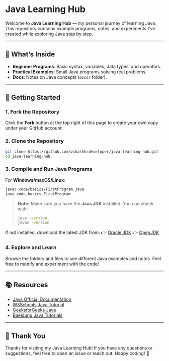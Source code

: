 # Java Learning Hub

Welcome to **Java Learning Hub** — my personal journey of learning Java.
This repository contains example programs, notes, and experiments I’ve created while exploring Java step by step.

---

## 📌 What’s Inside

* **Beginner Programs**: Basic syntax, variables, data types, and operators.
* **Practical Examples**: Small Java programs solving real problems.
* **Docs**: Notes on Java concepts (`docs/` folder).

---

## 🚀 Getting Started

### 1. Fork the Repository

Click the **Fork** button at the top right of this page to create your own copy under your GitHub account.

### 2. Clone the Repository

```bash
git clone https://github.com/vikashkrdeveloper/java-learning-hub.git
cd java-learning-hub
```

### 3. Compile and Run Java Programs

For **Windows/macOS/Linux**:

```bash
javac code/basics/FirstProgram.java
java code.basics.FirstProgram
```

> **Note:** Make sure you have the **Java JDK** installed. You can check with:
>
> ```bash
> java -version
> javac -version
> ```

If not installed, download the latest JDK from:
👉 [Oracle JDK](https://www.oracle.com/java/technologies/javase-downloads.html)
👉 [OpenJDK](https://openjdk.org/)

### 4. Explore and Learn

Browse the folders and files to see different Java examples and notes.
Feel free to modify and experiment with the code!

---

## 📚 Resources

* [Java Official Documentation](https://docs.oracle.com/javase/)
* [W3Schools Java Tutorial](https://www.w3schools.com/java/)
* [GeeksforGeeks Java](https://www.geeksforgeeks.org/java/)
* [Baeldung Java Tutorials](https://www.baeldung.com/java-tutorial)

---

## 🙏 Thank You

Thanks for visiting my Java Learning Hub!
If you have any questions or suggestions, feel free to open an issue or reach out.
Happy coding! 🚀
